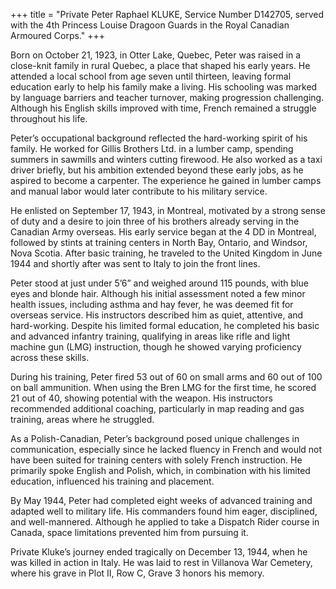 +++
title = "Private Peter Raphael KLUKE, Service Number D142705, served with the 4th Princess Louise Dragoon Guards in the Royal Canadian Armoured Corps."
+++

Born on October 21, 1923, in Otter Lake, Quebec, Peter was raised in a close-knit family in rural Quebec, a place that shaped his early years. 
He attended a local school from age seven until thirteen, leaving formal education early to help his family make a living. His schooling was marked by language barriers and teacher turnover, making progression challenging. Although his English skills improved with time, French remained a struggle throughout his life.

Peter’s occupational background reflected the hard-working spirit of his family. He worked for Gillis Brothers Ltd. in a lumber camp, spending summers in sawmills and winters cutting firewood. He also worked as a taxi driver briefly, but his ambition extended beyond these early jobs, as he aspired to become a carpenter. The experience he gained in lumber camps and manual labor would later contribute to his military service.

He enlisted on September 17, 1943, in Montreal, motivated by a strong sense of duty and a desire to join three of his brothers already serving in the Canadian Army overseas. His early service began at the 4 DD in Montreal, followed by stints at training centers in North Bay, Ontario, and Windsor, Nova Scotia. After basic training, he traveled to the United Kingdom in June 1944 and shortly after was sent to Italy to join the front lines.

Peter stood at just under 5’6” and weighed around 115 pounds, with blue eyes and blonde hair. Although his initial assessment noted a few minor health issues, including asthma and hay fever, he was deemed fit for overseas service. His instructors described him as quiet, attentive, and hard-working. Despite his limited formal education, he completed his basic and advanced infantry training, qualifying in areas like rifle and light machine gun (LMG) instruction, though he showed varying proficiency across these skills.

During his training, Peter fired 53 out of 60 on small arms and 60 out of 100 on ball ammunition. When using the Bren LMG for the first time, he scored 21 out of 40, showing potential with the weapon. His instructors recommended additional coaching, particularly in map reading and gas training, areas where he struggled.

As a Polish-Canadian, Peter’s background posed unique challenges in communication, especially since he lacked fluency in French and would not have been suited for training centers with solely French instruction. He primarily spoke English and Polish, which, in combination with his limited education, influenced his training and placement.

By May 1944, Peter had completed eight weeks of advanced training and adapted well to military life. His commanders found him eager, disciplined, and well-mannered. Although he applied to take a Dispatch Rider course in Canada, space limitations prevented him from pursuing it.

Private Kluke’s journey ended tragically on December 13, 1944, when he was killed in action in Italy. He was laid to rest in Villanova War Cemetery, where his grave in Plot II, Row C, Grave 3 honors his memory.
